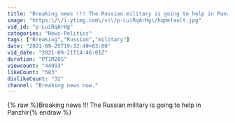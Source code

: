 ```yaml
---
title: "Breaking news !!! The Russian military is going to help in Panzhir"
image: "https:\/\/i.ytimg.com\/vi\/p-LuiRqArHg\/hqdefault.jpg"
vid_id: "p-LuiRqArHg"
categories: "News-Politics"
tags: ["Breaking","Russian","military"]
date: "2021-09-25T19:32:49+03:00"
vid_date: "2021-09-21T14:46:01Z"
duration: "PT1M20S"
viewcount: "44093"
likeCount: "583"
dislikeCount: "32"
channel: "Breaking news now."
---
```

{% raw %}Breaking news !!! The Russian military is going to help in Panzhir{% endraw %}
